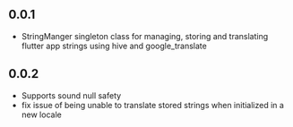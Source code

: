 ## 0.0.1

- StringManger singleton class for managing, storing and translating flutter app strings using hive
  and google_translate
  

## 0.0.2

- Supports sound null safety
- fix issue of being unable to translate stored strings when initialized in a new locale